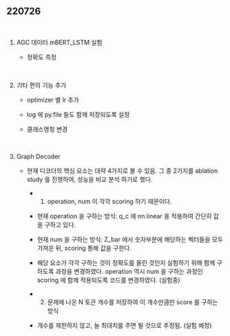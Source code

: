 ## 220726

<br>

1. AGC 데이터 mBERT_LSTM 실험

    - 정확도 측정

<br>

2. 기타 편의 기능 추가

    - optimizer 별 lr 추가

    - log 에 py.file 들도 함께 저장되도록 설정
    
    - 클래스명칭 변경

<br>

3. Graph Decoder

    - 현재 디코더의 핵심 요소는 대략 4가지로 볼 수 있음. 그 중 2가지를 ablation study 를 진행하여, 성능을 비교 분석 하기로 했다.

        + 1. operation, num 이 각각 scoring 하기 때문이다.

        + 현재 operation 을 구하는 방식: q_c 에 nn.linear 을 적용하여 간단히 값을 구하고 있다.

        + 현재 num 을 구하는 방식: Z_bar 에서 숫자부분에 해당하는 벡터들을 모두 가져온 뒤, scoring 통해 값을 구한다.

        + 해당 요소가 각각 구하는 것이 정확도를 올린 것인지 실험하기 위해 함께 구하도록 과정을 변경하였다. operation 역시 num 을 구하는 과정인 scoring 에 함께 적용되도록 코드를 변경하였다. (실험중)

        + 2. 문제에 나온 N 토큰 개수를 저장하여 이 개수만큼만 score 를 구하는 방식

        + 개수를 제한하지 않고, 늘 최대치를 주면 될 것으로 추정됨. (실험 예정)

    <br>
